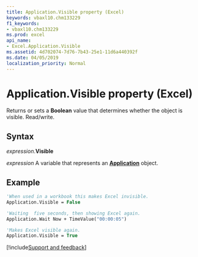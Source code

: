 ```yaml
---
title: Application.Visible property (Excel)
keywords: vbaxl10.chm133229
f1_keywords:
- vbaxl10.chm133229
ms.prod: excel
api_name:
- Excel.Application.Visible
ms.assetid: 4d702074-7d76-7b43-25e1-11d6a440392f
ms.date: 04/05/2019
localization_priority: Normal
---
```



# Application.Visible property (Excel)

Returns or sets a **Boolean** value that determines whether the object is visible. Read/write.


## Syntax

_expression_.**Visible**

_expression_ A variable that represents an **[Application](Excel.Application(object).md)** object.

## Example

```vb
'When used in a workbook this makes Excel invisible.
Application.Visible = False

'Waiting  five seconds, then showing Excel again.
Application.Wait Now + TimeValue("00:00:05")

'Makes Excel visible again.
Application.Visible = True

```



[!include[Support and feedback](~/includes/feedback-boilerplate.md)]
